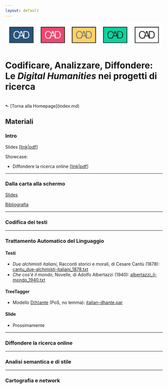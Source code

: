 ```yaml
---
layout: default
---
```


![CAD-logo](assets/img/CAD-logo-long.png)

# Codificare, Analizzare, Diffondere: <br />Le *Digital Humanities* nei progetti di ricerca
<br/>
&#11025; [Torna alla Homepage](index.md)
<br/>

## Materiali


### Intro

Slides [[link](https://elespdn.github.io/talks/20190719_verona/20190719_introDH.html#/)&#x7c;[pdf](materiali/intro/CADverona_intro.pdf)]

Showcase:

- Diffondere la ricerca online [[link](https://elespdn.github.io/talks/20190719_verona/20190719_showcase.html#/)&#x7c;[pdf](materiali/intro/showcase)]


---

### Dalla carta alla schermo

[Slides](materiali/ocr/Bazzaco_pptCAD2019.pdf)

[Bibliografia](materiali/ocr/bibliografia_OCR_per_umanisti.pdf)

---

### Codifica dei testi



---

### Trattamento Automatico del Linguaggio

#### Testi

- _Due alchimisti italiani_, Racconti storici e morali, di Cesare Cantù (1878): [cantu_due-alchimisti-italiani_1878.txt](https://github.com/CADottorato/sito/blob/master/materiali/nlp/cantu_due-alchimisti-italiani_1878.txt)
- _Che cos'è il mondo_, Novelle, di Adolfo Albertazzi (1940): [albertazzi_il-mondo_1940.txt](https://github.com/CADottorato/sito/blob/master/materiali/nlp/albertazzi_il-mondo_1940.txt)

#### TreeTagger

- Modello [D(h)ante](https://dh.fbk.eu/D%28h%29ante) (PoS, no lemma): [italian-dhante.par](https://github.com/CADottorato/sito/blob/master/materiali/nlp/italian-dhante.par)

#### Slide

- Prossimamente


---

### Diffondere la ricerca online


---

### Analisi semantica e di stile


---

### Cartografia e network

